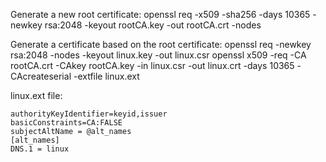 Generate a new root certificate:
openssl req -x509 -sha256 -days 10365 -newkey rsa:2048 -keyout rootCA.key -out rootCA.crt -nodes

Generate a certificate based on the root certificate:
openssl req -newkey rsa:2048 -nodes -keyout linux.key -out linux.csr
openssl x509 -req -CA rootCA.crt -CAkey rootCA.key -in linux.csr -out linux.crt -days 10365 -CAcreateserial -extfile linux.ext


linux.ext file:
```
authorityKeyIdentifier=keyid,issuer
basicConstraints=CA:FALSE
subjectAltName = @alt_names
[alt_names]
DNS.1 = linux
```

